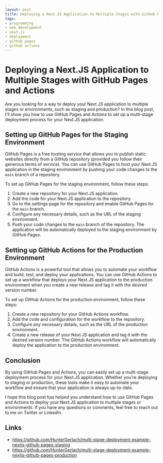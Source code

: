 ```yaml
---
layout: post
title: Deploying a Next.JS Application to Multiple Stages with GitHub Pages and Action
tags:
- programming
- web development
- next.js
- deployment
- github pages
- github actions
---
```

# Deploying a Next.JS Application to Multiple Stages with GitHub Pages and Actions

Are you looking for a way to deploy your Next.JS application to multiple stages or environments, such as staging and production? In this blog post, I'll show you how to use GitHub Pages and Actions to set up a multi-stage deployment process for your Next.JS application.

## Setting up GitHub Pages for the Staging Environment

GitHub Pages is a free hosting service that allows you to publish static websites directly from a GitHub repository (provided you follow their generous terms of service). You can use GitHub Pages to host your Next.JS application in the staging environment by pushing your code changes to the `main` branch of a repository.

To set up GitHub Pages for the staging environment, follow these steps:

1. Create a new repository for your Next.JS application.
2. Add the code for your Next.JS application to the repository.
3. Go to the settings page for the repository and enable GitHub Pages for the `main` branch.
4. Configure any necessary details, such as the URL of the staging environment.
5. Push your code changes to the `main` branch of the repository. The application will be automatically deployed to the staging environment by GitHub Pages.

## Setting up GitHub Actions for the Production Environment

GitHub Actions is a powerful tool that allows you to automate your workflow and build, test, and deploy your applications. You can use GitHub Actions to set up a workflow that deploys your Next.JS application to the production environment when you create a new release and tag it with the desired version number.

To set up GitHub Actions for the production environment, follow these steps:

1. Create a new repository for your GitHub Actions workflow.
2. Add the code and configuration for the workflow to the repository.
3. Configure any necessary details, such as the URL of the production environment.
4. Create a new release of your Next.JS application and tag it with the desired version number. The GitHub Actions workflow will automatically deploy the application to the production environment.

## Conclusion

By using GitHub Pages and Actions, you can easily set up a multi-stage deployment process for your Next.JS application. Whether you're deploying to staging or production, these tools make it easy to automate your workflow and ensure that your application is always up-to-date.

I hope this blog post has helped you understand how to use GitHub Pages and Actions to deploy your Next.JS application to multiple stages or environments. If you have any questions or comments, feel free to reach out to me on Twitter or LinkedIn. 

## Links

- <https://github.com/HunterGerlach/multi-stage-deployment-example-nextjs-github-pages-staging>
- <https://github.com/HunterGerlach/multi-stage-deployment-example-nextjs-github-pages-production>

